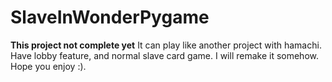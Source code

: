 # SlaveInWonderPygame
****This project not complete yet****
It can play like another project with hamachi.
Have lobby feature, and normal slave card game.
I will remake it somehow.
Hope you enjoy :).
